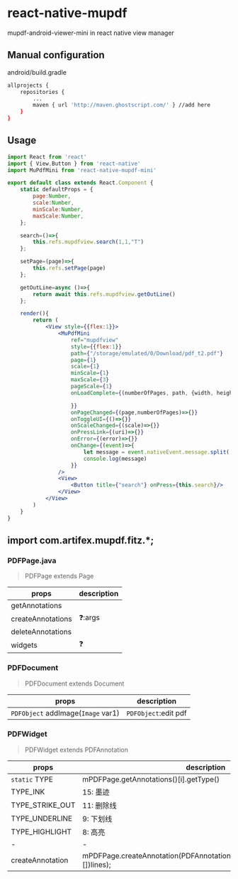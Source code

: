 # react-native-mupdf
mupdf-android-viewer-mini in react native view manager

## Manual configuration
android/build.gradle
```bash
allprojects {
	repositories {
	    ...
	    maven { url 'http://maven.ghostscript.com/' } //add here
	}
}
```

## Usage
```jsx harmony
import React from 'react'
import { View,Button } from 'react-native'
import MuPdfMini from 'react-native-mupdf-mini'

export default class extends React.Component {
    static defaultProps = {
        page:Number,
        scale:Number,
        minScale:Number,
        maxScale:Number,
    };

    search=()=>{
        this.refs.mupdfview.search(1,1,"T")
    };

    setPage=(page)=>{
        this.refs.setPage(page)
    };

    getOutLine=async ()=>{
        return await this.refs.mupdfview.getOutLine()
    };

    render(){
        return (
            <View style={{flex:1}}>
                <MuPdfMini
                    ref="mupdfview"
                    style={{flex:1}}
                    path={"/storage/emulated/0/Download/pdf_t2.pdf"}
                    page={1}
                    scale={1}
                    minScale={1}
                    maxScale={3}
                    pageScale={1}
                    onLoadComplete={(numberOfPages, path, {width, height}, tableContents, outline)=>{

                    }}
                    onPageChanged={(page,numberOfPages)=>{}}
                    onToggleUI={()=>{}}
                    onScaleChanged={(scale)=>{}}
                    onPressLink={(uri)=>{}}
                    onError={(error)=>{}}
                    onChange={(event)=>{
                        let message = event.nativeEvent.message.split('|');
                        console.log(message)
                    }}
                />
                <View>
                    <Button title={"search"} onPress={this.search}/>
                </View>
            </View>
        )
    }
}

```

## import com.artifex.mupdf.fitz.*;

### PDFPage.java

> PDFPage extends Page 

|props|description|
|----|----|
|getAnnotations||
|createAnnotations|❓:args|
|deleteAnnotations||
|widgets|❓|

### PDFDocument

> PDFDocument extends Document

|props|description|
|----|----|
|`PDFObject` addImage(`Image` var1)|`PDFObject`:edit pdf|

### PDFWidget

> PDFWidget extends PDFAnnotation

|props|description|
|----|----|
|`static` TYPE|mPDFPage.getAnnotations()[i].getType()|
|TYPE_INK|15: 墨迹|
|TYPE_STRIKE_OUT|11: 删除线|
|TYPE_UNDERLINE|9: 下划线|
|TYPE_HIGHLIGHT|8: 高亮|
| - | - |
|createAnnotation|mPDFPage.createAnnotation(PDFAnnotation.TYPE_INK).setInkList((float[][])lines);|

